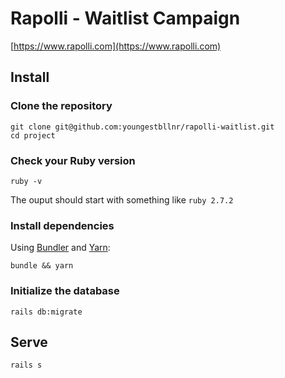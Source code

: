 # Rapolli - Waitlist Campaign

[https://www.rapolli.com](https://www.rapolli.com)

## Install

### Clone the repository

```shell
git clone git@github.com:youngestbllnr/rapolli-waitlist.git
cd project
```

### Check your Ruby version

```shell
ruby -v
```

The ouput should start with something like `ruby 2.7.2`

### Install dependencies

Using [Bundler](https://github.com/bundler/bundler) and [Yarn](https://github.com/yarnpkg/yarn):

```shell
bundle && yarn
```

### Initialize the database

```shell
rails db:migrate
```

## Serve

```shell
rails s
```